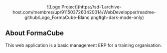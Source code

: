 <div align="center">
    ![Logo Project](https://sd-1.archive-host.com/membres/up/9115037260420014/WebDevelopper/readme-github/Logo_FormaCube-Blanc.png#gh-dark-mode-only)
</div>

<p align="center">

[//]: # (label)
</p>

## About FormaCube

This web application is a basic management ERP for a training organisation.

[//]: # (- [Simple, fast routing engine]&#40;https://laravel.com/docs/routing&#41;.)


[//]: # (- **[Vehikl]&#40;https://vehikl.com/&#41;**)

